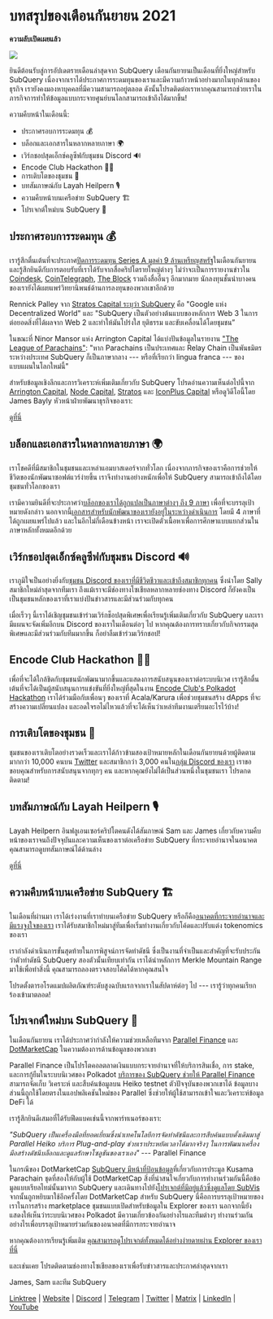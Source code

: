 # บทสรุปของเดือนกันยายน 2021

**ความลับเปิดเผยแล้ว**

![](https://miro.medium.com/max/700/1*nU7PnYFMR6MMBfccYE_Ujg.png)

ยินดีต้อนรับสู่การอัปเดตรายเดือนล่าสุดจาก SubQuery เดือนกันยายนเป็นเดือนที่ยิ่งใหญ่สำหรับ SubQuery เนื่องจากเราได้ประกาศการระดมทุนของเราและมีความก้าวหน้าอย่างมากในทุกด้านของธุรกิจ เรายังคงมองหาบุคคลที่มีความสามารถอยู่ตลอด ดังนั้นโปรดติดต่อเราหากคุณสามารถช่วยเราในภารกิจการทำให้ข้อมูลแบบกระจายศูนย์บนโลกสามารถเข้าถึงได้มากขึ้น!

ความคืบหน้าในเดือนนี้:

- ประกาศรอบการระดมทุน 💰
- บล็อกและเอกสารในหลากหลายภาษา 🌍
- เวิร์กชอปสุดเอ็กซ์คลูซีฟกับชุมชน Discord 🔊
- Encode Club Hackathon 👩‍🎓
- การเติบโตของชุมชน 🚀
- บทสัมภาษณ์กับ Layah Heilpern 🎙
- ความคืบหน้าบนเครือข่าย SubQuery 🏗
- โปรเจกต์ใหม่บน SubQuery 🤝

## ประกาศรอบการระดมทุน 💰

เรารู้สึกตื่นเต้นที่จะประกาศ[ปิดการระดมทุน Series A มูลค่า 9 ล้านเหรียญสหรัฐ](../blogs/20210908-SubQuery-Announces-US%249-Million-Funding-Round.md)ในเดือนกันยายน และรู้สึกยินดีกับการตอบรับที่เราได้รับจากสื่อคริปโตรายใหญ่ต่างๆ ไม่ว่าจะเป็นการรายงานข่าวใน [Coindesk](https://www.coindesk.com/business/2021/09/08/subquery-gets-9m-in-series-a-to-improve-access-to-blockchain-data-on-polkadot/), [CoinTelegraph](https://cointelegraph.com/news/subquery-raises-9m-for-polkadot-data-protocol), [The Block](https://www.theblockcrypto.com/post/116915/subquery-indexing-protocol-polkadot-funding-saft) รวมถึงสื่ออื่นๆ อีกมากมาย นักลงทุนชั้นนำบางคนของเรายังได้เผยแพร่วิทยานิพนธ์ด้านการลงทุนของพวกเขาอีกด้วย

Rennick Palley จาก [Stratos Capital ระบุว่า SubQuery](https://medium.com/stratos-technologies/the-google-of-the-decentralized-world-our-investment-in-subquery-e6e7d949b00a) คือ "Google แห่ง Decentralized World" และ "SubQuery เป็นตัวอย่างต้นแบบของหลักการ Web 3 ในการต่อยอดสิ่งที่ได้ผลจาก Web 2 และทำให้มันโปร่งใส ยุติธรรม และขับเคลื่อนได้โดยชุมชน”

ในขณะที่ Ninor Mansor แห่ง Arrington Capital ได้แบ่งปันข้อมูลในรายงาน ["The League of Parachains"](https://arringtonxrpcapital.com/2021/09/17/the-league-of-parachains-polkadot/): "หาก Parachains เป็นประเทศและ Relay Chain เป็นพันธมิตรระหว่างประเทศ SubQuery ก็เป็นภาษากลาง --- หรือที่เรียกว่า lingua franca --- ของแบบแผนในโลกใหม่นี้"

สำหรับข้อมูลเชิงลึกและการวิเคราะห์เพิ่มเติมเกี่ยวกับ SubQuery โปรดอ่านความเห็นต่อไปนี้จาก [Arrington Capital](https://arringtonxrpcapital.com/2021/09/08/building-the-multi-chain-world-announcing-our-investment-into-subquery/), [Node Capital](https://www.node.capital/blog-posts/a-subquery-to-supercharge-your-insights), [Stratos](https://medium.com/stratos-technologies/the-google-of-the-decentralized-world-our-investment-in-subquery-e6e7d949b00a) และ [IconPlus Capital](https://medium.com/@iconpluscapital/understanding-the-aggregation-of-data-in-subquery-network-investment-thesis-90fe8f6b7abe) หรือดูวิดีโอนี้โดย James Bayly หัวหน้าฝ่ายพัฒนาธุรกิจของเรา:

[ดูที่นี่](https://youtu.be/NRn3E-ERIds)

## บล็อกและเอกสารในหลากหลายภาษา 🌍

เราโชคดีที่มีสมาชิกในชุมชนและเหล่าแอมบาสเดอร์จากทั่วโลก เนื่องจากภารกิจของเราคือการช่วยให้ชีวิตของนักพัฒนาซอฟต์แวร์ง่ายขึ้น เราจึงทำงานอย่างหนักเพื่อให้ SubQuery สามารถเข้าถึงได้โดยชุมชนทั่วโลกของเรา

เรามีความยินดีที่จะประกาศว่า[บล็อกของเราได้ถูกแปลเป็นภาษาต่างๆ ถึง 9 ภาษา](https://blog.subquery.network/) เพื่อที่จะบรรลุเป้าหมายดังกล่าว นอกจากนี้[เอกสารสำหรับนักพัฒนาของเรายังอยู่ในระหว่างดำเนินการ](https://doc.subquery.network/) โดยมี 4 ภาษาที่ได้ถูกเผยแพร่ไปแล้ว และในอีกไม่กี่เดือนข้างหน้า เราจะเปิดตัวเนื้อหาเพื่อการศึกษาแบบแยกส่วนในภาษาหลักทั้งหมดอีกด้วย

## เวิร์กชอปสุดเอ็กซ์คลูซีฟกับชุมชน Discord 🔊

เราภูมิใจเป็นอย่างยิ่งกับ[ชุมชน Discord ของเราที่มีชีวิตชีวาและเข้าถึงสมาชิกทุกคน](https://discord.com/invite/subquery) ซึ่งนำโดย Sally สมาชิกใหม่ล่าสุดจากทีมเรา ถึงแม้เราจะมีช่องทางโซเชียลหลากหลายช่องทาง Discord ก็ยังคงเป็นเป็นชุมชนหลักของเราที่เราแบ่งปันข่าวสารและมีส่วนร่วมกับทุกคน

เมื่อเร็วๆ นี้เราได้เชิญชุมชนเข้าร่วมเวิร์กช็อปสุดพิเศษเพื่อเรียนรู้เพิ่มเติมเกี่ยวกับ SubQuery และเรามีแผนจะจัดเพิ่มอีกบน Discord ของเราในเดือนต่อๆ ไป หากคุณต้องการทราบเกี่ยวกับกิจกรรมสุดพิเศษและมีส่วนร่วมกับทีมมากขึ้น ก็อย่าลืมเข้าร่วมเวิร์กชอป!

## Encode Club Hackathon 👩‍🎓

เพื่อที่จะได้ใกล้ชิดกับชุมชนนักพัฒนามากขึ้นและแสดงการสนับสนุนของเราต่อระบบนิเวศ เรารู้สึกตื่นเต้นที่จะได้เป็นผู้สนับสนุนการแข่งขันที่ยิ่งใหญ่ที่สุดในงาน [Encode Club's Polkadot Hackathon](https://medium.com/encode-club/polkadot-hack-challenges-7cfeba1a4c0e) เราได้ร่วมมือกับเพื่อนๆ ของเราที่ Acala/Karura เพื่อช่วยชุมชนสร้าง dApps ที่จะสร้างความเปลี่ยนแปลง และอดใจรอไม่ไหวแล้วที่จะได้เห็นว่าเหล่าทีมงานเตรียมอะไรไว้บ้าง!

## การเติบโตของชุมชน 🚀

ชุมชนของเราเติบโตอย่างรวดเร็วและเราได้ก้าวข้ามสองเป้าหมายหลักในเดือนกันยายนด้วยผู้ติดตามมากกว่า 10,000 คนบน [Twitter](https://twitter.com/SubQueryNetwork) และสมาชิกกว่า 3,000 คนใน[กลุ่ม Discord ของเรา](https://discord.com/invite/subquery) เราขอขอบคุณสำหรับการสนับสนุนจากทุกๆ คน และหากคุณยังไม่ได้เป็นส่วนหนึ่งในชุมชนเรา โปรดกดติดตาม!

## บทสัมภาษณ์กับ Layah Heilpern 🎙

Layah Heilpern อินฟลูเอนเซอร์คริปโตคนดังได้สัมภาษณ์ Sam และ James เกี่ยวกับความคืบหน้าของเราจนถึงปัจจุบันและความเห็นของเราต่อเครือข่าย SubQuery ที่กระจายอำนาจในอนาคต คุณสามารถดูบทสัมภาษณ์ได้ด้านล่าง

[ดูที่นี่](https://youtu.be/WApnpFjEofg)

## ความคืบหน้าบนเครือข่าย SubQuery 🏗

ในเดือนที่ผ่านมา เราได้เร่งงานที่เราทำบนเครือข่าย SubQuery หรือก็คือ[อนาคตที่กระจายอำนาจและมีแรงจูงใจของเรา](../blogs/20210614-Introducing-SubQuery-Network-The-Next-Big-Step-Towards-our-Decentralised-Future.md) เราได้รับสมาชิกใหม่มาสู่ทีมเพื่อเริ่มทำงานเกี่ยวกับโค้ดและปรับแต่ง tokenomics ของเรา

เรากำลังดำเนินการขั้นสุดท้ายในการพิสูจน์การจัดทำดัชนี ซึ่งเป็นงานที่จำเป็นและสำคัญที่จะรับประกันว่าตัวทำดัชนี SubQuery สองตัวนั้นเทียบเท่ากัน เราได้นำหลักการ Merkle Mountain Range มาใช้เพื่อทำสิ่งนี้ คุณสามารถลองตรวจสอบโค้ดได้หากคุณสนใจ

โปรดตั้งตารอโรดแมปผลิตภัณฑ์ระดับสูงฉบับแรกจากเราในสัปดาห์ต่อๆ ไป --- เรารู้ว่าทุกคนเรียกร้องเข้ามาตลอด!

## โปรเจกต์ใหม่บน SubQuery 🤝

ในเดือนกันยายน เราได้ประกาศว่ากำลังให้ความช่วยเหลือทีมจาก [Parallel Finance](https://parallel.fi/) และ [DotMarketCap](http://www.dotmarketcap.com/) ในความต้องการด้านข้อมูลของพวกเขา

Parallel Finance เป็นโปรโตคอลตลาดเงินแบบกระจายอำนาจที่ให้บริการสินเชื่อ, การ stake, และการกู้ยืมในระบบนิเวศของ Polkadot [บริการของ SubQuery ช่วยให้ Parallel Finance](../customer_announcements/20210916-Parallel-Finance-is-Creating-the-next-DeFi-Platform-using-SubQuery.md) สามารถจัดเก็บ วิเคราะห์ และสืบค้นข้อมูลบน Heiko testnet ตัวปัจจุบันของพวกเขาได้ ข้อมูลบางส่วนนี้ถูกใช้โดยตรงในแอปพลิเคชันใหม่ของ Parallel ซึ่งช่วยให้ผู้ใช้สามารถเข้าใจและวิเคราะห์ข้อมูล DeFi ได้

เรารู้สึกยินดีเสมอที่ได้รับฟีดแบคเช่นนี้จากพาร์ทเนอร์ของเรา:

_"SubQuery เป็นเครื่องมือที่ยอดเยี่ยมซึ่งนำเทคโนโลยีการจัดทำดัชนีและการสืบค้นแบบดั้งเดิมมาสู่ Parallel Heiko บริการ Plug-and-play ช่วยเราประหยัดเวลาได้มากจริงๆ ในการพัฒนาเครื่องมือสร้างดัชนีบล็อกและดูแลรักษาโซลูชันของเราเอง"_ --- Parallel Finance

ในกรณีของ DotMarketCap [SubQuery มีหน้าที่ป้อนข้อมูล](../customer_announcements/20210909-DotMarketCap-Launches-with-Support-from-SubQuery-and-SubVis.md)ที่เกี่ยวกับการประมูล Kusama Parachain ชุดที่สองให้กับผู้ใช้ DotMarketCap สิ่งที่น่าสนใจเกี่ยวกับการทำงานร่วมกันนี้คือข้อมูลแบบเรียลไทม์นั้นมาจาก SubQuery และเดินทางไปยัง[โปรเจกต์ที่มีอยู่แล้วซึ่งดูแลโดย SubVis](https://explorer.subquery.network/subquery/subvis-io/kusama-auction) จากนั้นถูกหยิบมาใช้อีกครั้งโดย DotMarketCap สำหรับ SubQuery นี่คือการบรรลุเป้าหมายของเราในการสร้าง marketplace ชุมชนแบบเปิดสำหรับข้อมูลใน Explorer ของเรา นอกจากนี้ยังแสดงให้เห็นว่าระบบนิเวศของ Polkadot มีความเกี่ยวข้องกันอย่างไรและทีมต่างๆ ทำงานร่วมกันอย่างไรเพื่อบรรลุเป้าหมายร่วมกันของอนาคตที่มีการกระจายอำนาจ

หากคุณต้องการเรียนรู้เพิ่มเติม [คุณสามารถดูโปรเจกต์ทั้งหมดได้อย่างง่ายดายผ่าน Explorer ของเราที่นี่](https://explorer.subquery.network/)

และเช่นเคย โปรดติดตามช่องทางโซเชียลของเราเพื่อรับข่าวสารและประกาศล่าสุดจากเรา

James, Sam และทีม SubQuery

[Linktree](https://linktr.ee/subquerynetwork) | [Website](https://subquery.network/) | [Discord](https://discord.com/invite/78zg8aBSMG) | [Telegram](https://t.me/subquerynetwork) | [Twitter](https://twitter.com/subquerynetwork) | [Matrix](https://matrix.to/#/#subquery:matrix.org) | [LinkedIn](https://www.linkedin.com/company/subquery) | [YouTube](https://www.youtube.com/channel/UCi1a6NUUjegcLHDFLr7CqLw)
